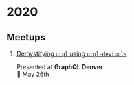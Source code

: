 # 2020

## Meetups

1. [Demystifying `urql` using `urql-devtools`](./urql-devtools/README.md)

   Presented at **GraphQL Denver**<br/>📆 May 26th
